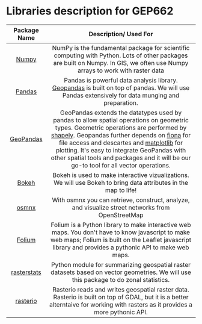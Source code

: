 # Libraries description for GEP662


| Package Name | Description/ Used For     
| :----------: |:-------------: 
|[Numpy](http://www.numpy.org/)|NumPy is the fundamental package for scientific computing with Python. Lots of other packages are built on Numpy. In GIS, we often use Numpy arrays to work with raster data
|[Pandas](https://pandas.pydata.org/)|Pandas is powerful data analysis library. [Geopandas](http://geopandas.org/) is built on top of pandas. We will use Pandas extensively for data munging and preparation.
|[GeoPandas](http://geopandas.org/)|GeoPandas extends the datatypes used by pandas to allow spatial operations on geometric types. Geometric operations are performed by [shapely](http://toblerity.org/shapely/). Geopandas further depends on [fiona](http://toblerity.org/fiona/) for file access and descartes and [matplotlib](https://matplotlib.org/) for plotting. It's easy to integrate GeoPandas with other spatial tools and packages and it will be our go-to tool for all vector operations.
|[Bokeh](https://bokeh.pydata.org/en/latest/)|Bokeh is used to make interactive vizualizations. We will use Bokeh to bring data attributes in the map to life!
|[osmnx](https://osmnx.readthedocs.io/en/stable/)| With osmnx you can retrieve, construct, analyze, and visualize street networks from OpenStreetMap
|[Folium](https://folium.readthedocs.io/en/latest/)| Folium is a Python library to make interactive web maps. You don't have to know javascript to make web maps; Folium is built on the Leaflet javascript library and provides a pythonic API to make web maps.
|[rasterstats](https://pypi.python.org/pypi/rasterstats)| Python module for summarizing geospatial raster datasets based on vector geometries. We will use this package to do zonal statistics.
|[rasterio](https://github.com/mapbox/rasterio)|Rasterio reads and writes geospatial raster data. Rasterio is built on top of GDAL, but it is a better alterntaive for working with rasters as it provides a more pythonic API.

